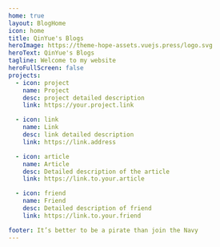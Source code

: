 ```yaml
---
home: true
layout: BlogHome
icon: home
title: QinYue's Blogs
heroImage: https://theme-hope-assets.vuejs.press/logo.svg
heroText: QinYue's Blogs
tagline: Welcome to my website
heroFullScreen: false
projects:
  - icon: project
    name: Project
    desc: project detailed description
    link: https://your.project.link

  - icon: link
    name: Link
    desc: link detailed description
    link: https://link.address

  - icon: article
    name: Article
    desc: Detailed description of the article
    link: https://link.to.your.article

  - icon: friend
    name: Friend
    desc: Detailed description of friend
    link: https://link.to.your.friend

footer: It’s better to be a pirate than join the Navy
---
```

